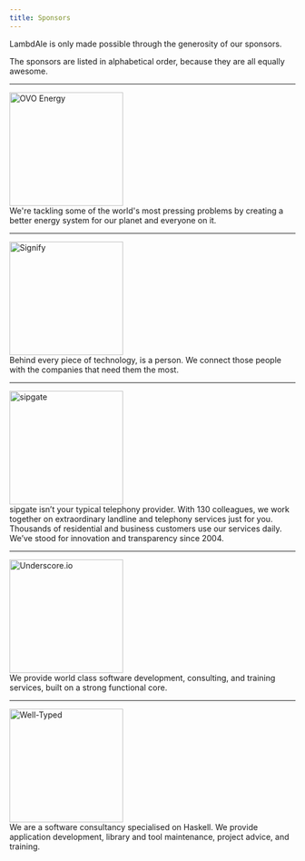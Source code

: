 ```yaml
---
title: Sponsors
---
```


LambdAle is only made possible through the generosity of our sponsors.

The sponsors are listed in alphabetical order, because they are all equally
awesome.


---

<div class="w-100 w-40-ns pa2 tc dib v-mid">
  <a href="https://www.ovoenergy.com/">
    <img src="{{ site.url }}/images/sponsors/ovoenergy.png" alt="OVO Energy" width="200">
  </a>
</div>
<div class="w-100 w-50-ns pa2 ml3-ns tc tl-ns dib v-mid">
  We're tackling some of the world's most pressing problems by creating a better energy system for our planet and everyone on it.
</div>

---

<div class="w-100 w-40-ns ph2 tc dib v-mid">
  <a href="https://www.signifytechnology.com/">
    <img src="{{ site.url }}/images/sponsors/signify.svg" alt="Signify" width="200" height="200">
  </a>
</div>
<div class="w-100 w-50-ns pa2 ml3-ns tc tl-ns dib v-mid">
  Behind every piece of technology, is a person. We connect those people with the companies that need them the most.
</div>

---

<div class="w-100 w-40-ns pa2 tc dib v-mid">
  <a href="https://www.sipgate.co.uk/">
    <img src="{{ site.url }}/images/sponsors/sipgate.svg" alt="sipgate" width="200">
  </a>
</div>
<div class="w-100 w-50-ns pa2 ml3-ns tc tl-ns dib v-mid">
  sipgate isn’t your typical telephony provider. With 130 colleagues, we work together on extraordinary landline and telephony services just for you. Thousands of residential and business customers use our services daily. We’ve stood for innovation and transparency since 2004.
</div>

---

<div class="w-100 w-40-ns pa2 tc dib v-mid">
  <a href="https://www.underscore.io/">
    <img src="{{ site.url }}/images/sponsors/underscore.png" alt="Underscore.io" width="200">
  </a>
</div>
<div class="w-100 w-50-ns pa2 ml3-ns tc tl-ns dib v-mid">
  We provide world class software development, consulting, and training services, built on a strong functional core.
</div>

---

<div class="w-100 w-40-ns pa2 tc dib v-mid">
  <a href="https://well-typed.com">
    <img src="{{ site.url }}/images/sponsors/well-typed.svg" alt="Well-Typed" width="200">
  </a>
</div>
<div class="w-100 w-50-ns pa2 ml3-ns tc tl-ns dib v-mid">
  We are a software consultancy specialised on Haskell. We provide application development, library and tool maintenance, project advice, and training.
</div>

